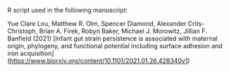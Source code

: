 R script used in the following manuscript:

Yue Clare Lou, Matthew R. Olm, Spencer Diamond, Alexander Crits-Christoph, Brian A. Firek, Robyn Baker, Michael J. Morowitz, Jillian F. Banfield (2021) [Infant gut strain persistence is associated with maternal origin, phylogeny, and functional potential including surface adhesion and iron acquisition] 
(https://www.biorxiv.org/content/10.1101/2021.01.26.428340v1)
